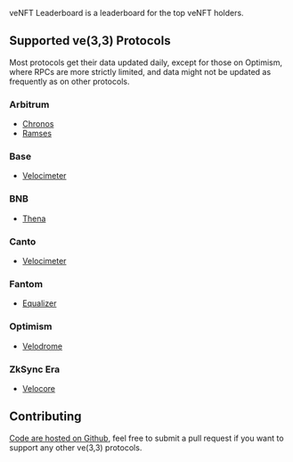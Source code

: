 veNFT Leaderboard is a leaderboard for the top veNFT holders.

## Supported ve(3,3) Protocols

Most protocols get their data updated daily, except for those on Optimism, where RPCs are more strictly limited, and data might not be updated as frequently as on other protocols.

### Arbitrum

- [Chronos](veCHR.md)
- [Ramses](veRAM.md)

### Base

- [Velocimeter](veBVM.md)

### BNB

- [Thena](veTHE.md)

### Canto

- [Velocimeter](veFlow.md)

### Fantom

- [Equalizer](veEqual.md)

### Optimism

- [Velodrome](veVelo.md)

### ZkSync Era

- [Velocore](veVC.md)

## Contributing

[Code are hosted on Github](https://github.com/oxSaturn/veNFT-leaderboard), feel free to submit a pull request if you want to support any other ve(3,3) protocols.
